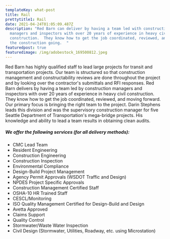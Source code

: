 ```yaml
---
templateKey: what-post
title: Rail
prettytitle1: Rail
date: 2021-04-24T01:05:09.487Z
description: "Red Barn can deliver by having a team led with construction
  managers and inspectors with over 20 years of experience in heavy civil
  construction.  They know how to get the job coordinated, reviewed, and keeping
  the construction going.  "
featuredpost: true
featuredimage: /img/adobestock_169500812.jpeg
---
```

Red Barn has highly qualified staff to lead large projects for transit and transportation projects. Our team is structured so that construction management and constructability reviews are done throughout the project and by looking over the contractor's submittals and RFI responses.
Red Barn delivers by having a team led by construction managers and inspectors with over 20 years of experience in heavy civil construction. They know how to get the job coordinated, reviewed, and moving forward.
Our primary focus is bringing the right team to the project. Darin Stephens leads this division and was the supervisory construction manager for five Seattle Department of Transportation's mega-bridge projects. His knowledge and ability to lead a team results in obtaining clean audits.

##### **We offer the following services (for all delivery methods):**

* CMC Lead Team
* Resident Engineering
* Construction Engineering
* Construction Inspection
* Environmental Compliance
* Design-Build Project Management
* Agency Permit Approvals (WSDOT Traffic and Design)
* NPDES Project Specific Approvals
* Construction Management Certified Staff
* OSHA-10 HR Trained Staff
* CESCL/Monitoring
* ISO Quality Management Certified for Design-Build and Design
* Avetta Approved
* Claims Support
* Quality Control
* Stormwater/Waste Water Inspection
* Civil Design (Stormwater, Utilities, Roadway, etc. using Microstation)